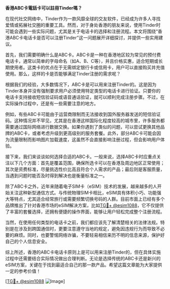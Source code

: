 **香港ABC卡電話卡可以註冊Tinder嗎？**

在现代社交网络中，Tinder作为一款风靡全球的交友软件，已经成为许多人寻找爱情或拓展社交圈的重要工具。然而，对于身处香港的朋友来说，使用Tinder时可能会遇到一些实际问题，尤其是关于电话卡的选择和注册流程。本文将围绕“香港ABC卡电话卡是否可以注册Tinder”这一问题展开详细探讨，并提供一些实用建议。

首先，我们需要明确什么是ABC卡。ABC卡是一种在香港地区较为常见的预付费电话卡，通常以简单的字母命名（如A、B、C等），并且价格实惠，适合短期或长期使用者。这类卡的优点在于无需绑定银行卡或信用卡，用户可以直接购买并充值使用。那么，这样的卡是否能够满足Tinder注册的需求呢？

根据我们的经验，大多数情况下，ABC卡是可以用来注册Tinder的。这是因为Tinder本身并没有强制要求用户必须使用特定类型的电话卡进行验证。只要你的电话卡支持接收短信验证码或语音通话验证，就可以顺利完成注册步骤。不过，在实际操作过程中，还是有一些需要注意的地方。

例如，有些ABC卡可能由于运营商限制而无法接收到国外服务器发送的短信验证码。这种情况并不罕见，尤其是在香港这样国际化程度较高的城市里，许多服务都需要通过国际网络进行数据交换。如果你遇到了类似的问题，可以尝试更换其他品牌的ABC卡，或者考虑升级到更高级别的服务套餐。此外，部分ABC卡可能会因为流量限制而影响图片加载速度，这虽然不会直接影响注册过程，但会影响用户体验。

接下来，我们来谈谈如何选择合适的ABC卡。一般来说，选择ABC卡时应重点关注以下几个方面：首先是覆盖范围，确保所选卡可以在香港及周边地区正常使用；其次是资费标准，尽量挑选性价比高且符合个人需求的产品；最后则是客服质量，当遇到问题时能否及时得到解决也是衡量标准之一。

除了ABC卡之外，近年来随着电子SIM卡（eSIM）技术的发展，越来越多的人开始关注这种新型通信方式。与传统物理SIM卡相比，eSIM具有体积小巧、功能强大等特点，尤其适合经常旅行或需要频繁切换号码的人群。目前市面上已经有多个品牌推出了针对香港市场的eSIM解决方案，比如[TG💪+ @esim1088](https://t.me/s/esim1088)，它不仅提供了丰富的套餐选择，还拥有便捷的操作界面，能够让用户轻松完成整个注册流程。

当然，在使用任何类型的电话卡之前，我们都应该先了解清楚相关的法律法规。特别是在涉及到跨国通信时，更要注意遵守当地的规定，避免因违规行为而导致不必要的麻烦。同时，也要警惕网络诈骗，不要轻易相信来历不明的信息来源，保护好自己的个人信息安全。

综上所述，香港的ABC卡电话卡原则上是可以用来注册Tinder的，但在具体实施过程中还需要结合实际情况做出合理判断。无论是选择传统的ABC卡还是新兴的eSIM方案，关键在于找到最适合自己的那一款产品。希望这篇文章能为大家提供一定的参考价值！

[[TG💪+ @esim1088](https://t.me/s/esim1088) ![Image](https://i.postimg.cc/4NQfJmqS/Snipaste-2025-05-13-00-14-12.png)]